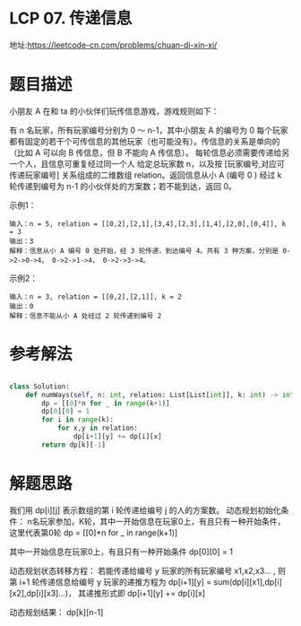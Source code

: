 # LCP 07. 传递信息

地址:https://leetcode-cn.com/problems/chuan-di-xin-xi/

# 题目描述
小朋友 A 在和 ta 的小伙伴们玩传信息游戏，游戏规则如下：

有 n 名玩家，所有玩家编号分别为 0 ～ n-1，其中小朋友 A 的编号为 0
每个玩家都有固定的若干个可传信息的其他玩家（也可能没有）。传信息的关系是单向的（比如 A 可以向 B 传信息，但 B 不能向 A 传信息）。
每轮信息必须需要传递给另一个人，且信息可重复经过同一个人
给定总玩家数 n，以及按 [玩家编号,对应可传递玩家编号] 关系组成的二维数组 relation。返回信息从小 A (编号 0 ) 经过 k 轮传递到编号为 n-1 的小伙伴处的方案数；若不能到达，返回 0。

示例1：
```
输入：n = 5, relation = [[0,2],[2,1],[3,4],[2,3],[1,4],[2,0],[0,4]], k = 3
输出：3
解释：信息从小 A 编号 0 处开始，经 3 轮传递，到达编号 4。共有 3 种方案，分别是 0->2->0->4， 0->2->1->4， 0->2->3->4。

```

示例2：
```
输入：n = 3, relation = [[0,2],[2,1]], k = 2
输出：0
解释：信息不能从小 A 处经过 2 轮传递到编号 2

```

# 参考解法
```python

class Solution:
    def numWays(self, n: int, relation: List[List[int]], k: int) -> int:
        dp = [[0]*n for _ in range(k+1)]
        dp[0][0] = 1
        for i in range(k):
            for x,y in relation:
                dp[i+1][y] += dp[i][x]
        return dp[k][-1]
```

# 解题思路
我们用 dp[i][j] 表示数组的第 i 轮传递给编号 j 的人的方案数。
动态规划初始化条件：
n名玩家参加，K轮，其中一开始信息在玩家0上，有且只有一种开始条件，这里代表第0轮
dp = [[0]*n for _ in range(k+1)]

其中一开始信息在玩家0上，有且只有一种开始条件
dp[0][0] = 1

动态规划状态转移方程：
若能传递给编号 y 玩家的所有玩家编号 x1,x2,x3... , 则第 i+1 轮传递信息给编号 y 玩家的递推方程为
dp[i+1][y] = sum(dp[i][x1],dp[i][x2],dp[i][x3]...)，
其递推形式即
dp[i+1][y] += dp[i][x]

动态规划结果：
dp[k][n-1]